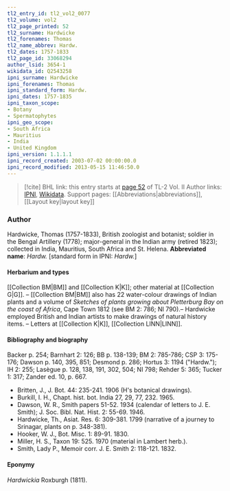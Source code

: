 ```yaml
---
tl2_entry_id: tl2_vol2_0077
tl2_volume: vol2
tl2_page_printed: 52
tl2_surname: Hardwicke
tl2_forenames: Thomas
tl2_name_abbrev: Hardw.
tl2_dates: 1757-1833
tl2_page_id: 33068294
author_lsid: 3654-1
wikidata_id: Q2543258
ipni_surname: Hardwicke
ipni_forenames: Thomas
ipni_standard_form: Hardw.
ipni_dates: 1757-1835
ipni_taxon_scope: 
- Botany
- Spermatophytes
ipni_geo_scope: 
- South Africa
- Mauritius
- India
- United Kingdom
ipni_version: 1.1.1.1
ipni_record_created: 2003-07-02 00:00:00.0
ipni_record_modified: 2013-05-15 11:46:50.0
---
```


> [!cite] BHL link: this entry starts at [page 52](https://www.biodiversitylibrary.org/page/33068294) of TL-2 Vol. II
> Author links: [IPNI](https://www.ipni.org/a/3654-1), [Wikidata](https://www.wikidata.org/wiki/Q2543258). Support pages: [[Abbreviations|abbreviations]], [[Layout key|layout key]]

### Author

Hardwicke, Thomas (1757-1833), British zoologist and botanist; soldier in the Bengal Artillery (1778); major-general in the Indian army (retired 1823); collected in India, Mauritius, South Africa and St. Helena. 
**Abbreviated name**: *Hardw.* \[standard form in IPNI: *Hardw.*\]

#### Herbarium and types

[[Collection BM|BM]] and [[Collection K|K]]; other material at [[Collection G|G]]. – [[Collection BM|BM]] also has 22 water-colour drawings of Indian plants and a volume of *Sketches of plants growing about Pletterburg Bay on the coast of Africa*, Cape Town 1812 (see BM 2: 786; NI 790).– Hardwicke employed British and Indian artists to make drawings of natural history items. – Letters at [[Collection K|K]], [[Collection LINN|LINN]].

#### Bibliography and biography

Backer p. 254; Barnhart 2: 126; BB p. 138-139; BM 2: 785-786; CSP 3: 175-176; Dawson p. 140, 395, 851; Desmond p. 286; Hortus 3: 1194 ("Hardw."); IH 2: 255; Lasègue p. 128, 138, 191, 302, 504; NI 798; Rehder 5: 365; Tucker 1: 317; Zander ed. 10, p. 667.
- Britten, J., J. Bot. 44: 235-241. 1906 (H's botanical drawings).
- Burkill, I. H., Chapt. hist. bot. India 27, 29, 77, 232. 1965.
- Dawson, W. R., Smith papers 51-52. 1934 (calendar of letters to J. E. Smith); J. Soc. Bibl. Nat. Hist. 2: 55-69. 1946.
- Hardwicke, Th., Asiat. Res. 6: 309-381. 1799 (narrative of a journey to Srinagar, plants on p. 348-381).
- Hooker, W. J., Bot. Misc. 1: 89-91. 1830.
- Miller, H. S., Taxon 19: 525. 1970 (material in Lambert herb.).
- Smith, Lady P., Memoir corr. J. E. Smith 2: 118-121. 1832.

#### Eponymy

*Hardwickia* Roxburgh (1811).

